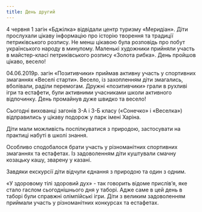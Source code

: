 ```yaml
---
title: День другий
---
```


4 червня 1 загін «Бджілка» відвідали центр туризму «Меридіан». Діти прослухали цікаву інформацію про історію творення та традиції петриківського розпису. Не менш цікавою була розповідь про побут українського народу в минулому. Маленькі художники прийняли участь в майстер-класі петриківського розпису «Золота рибка». День пройшов цікаво, весело!

<slideshow />

04.06.2019р. загін «Позитивчики» приймав активну участь у спортивних змаганнях «Веселі старти». Весело, із захопленням діти змагались, вболівали, раділи перемогам. Дружні «позитивчики» грали в рухливі ігри та естафети, були активними учасниками школи активного відпочинку. День промайнув дуже швидко та весело!

<slideshow id="*2" />

Сьогодні вихованці загонів 3-А і 3-Б класу («Сонечко» і «Веселка») відправились у цікаву подорож у парк імені Харіна.

Діти мали можливість поспілкуватися з природою, застосувати на практиці набуті в школі знання.

Особливо сподобалося брати участь у різноманітних спортивних змаганнях та естафетах. Із задоволенням діти куштували смачну козацьку кашу, зварену у казані.

Завдяки екскурсії діти відчули єднання з природою та один з одним.

<slideshow id="*3" />

«У здоровому тілі здоровий дух» - так говорить відоме прислів’я, яке стало гаслом сьогоднішнього дня у таборі. Адже саме в цей день в таборі були справжні олімпійські ігри. Діти з великим задоволенням приймали участь у різноманітних конкурсах та естафетах.

<slideshow id="*4" />

<youtube id="X98ZSlfM72E" />
